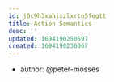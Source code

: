 ```yaml
---
id: j0c9h3xahjxzlxrtn5fegtt
title: Action Semantics
desc: ''
updated: 1694190250597
created: 1694190236067
---
```


- author: @peter-mosses